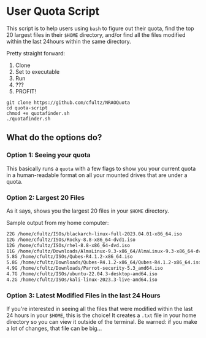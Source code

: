 # User Quota Script

This script is to help users using ``bash`` to figure out their quota, find the top 20 largest files in their ``$HOME`` directory, and/or find all the files modified within the last 24hours within the same directory. 

Pretty straight forward:

1. Clone 
2. Set to executable
3. Run
4. ???
5. PROFIT!

```
git clone https://github.com/cfultz/NRAOQuota
cd quota-script
chmod +x quotafinder.sh
./quotafinder.sh
```

## What do the options do?

### Option 1: Seeing your quota
This basically runs a ``quota`` with a few flags to show you your current quota in a human-readable format on all your mounted drives that are under a quota.

### Option 2: Largest 20 Files
As it says, shows you the largest 20 files in your ``$HOME`` directory.

Sample output from my home computer: 
``` bash
22G /home/cfultz/ISOs/blackarch-linux-full-2023.04.01-x86_64.iso
12G /home/cfultz/ISOs/Rocky-8.8-x86_64-dvd1.iso
12G /home/cfultz/ISOs/rhel-8.8-x86_64-dvd.iso
11G /home/cfultz/Downloads/AlmaLinux-9.3-x86_64/AlmaLinux-9.3-x86_64-dvd.iso
5.8G /home/cfultz/ISOs/Qubes-R4.1.2-x86_64.iso
5.8G /home/cfultz/Downloads/Qubes-R4.1.2-x86_64/Qubes-R4.1.2-x86_64.iso
4.9G /home/cfultz/Downloads/Parrot-security-5.3_amd64.iso
4.7G /home/cfultz/ISOs/ubuntu-22.04.3-desktop-amd64.iso
4.2G /home/cfultz/ISOs/kali-linux-2023.3-live-amd64.iso
```

### Option 3: Latest Modified Files in the last 24 Hours
If you're interested in seeing all the files that were modified within the last 24 hours in your ``$HOME``, this is the choice! It creates a ``.txt`` file in your home directory so you can view it outside of the terminal. Be warned: if you make a lot of changes, that file can be big...

